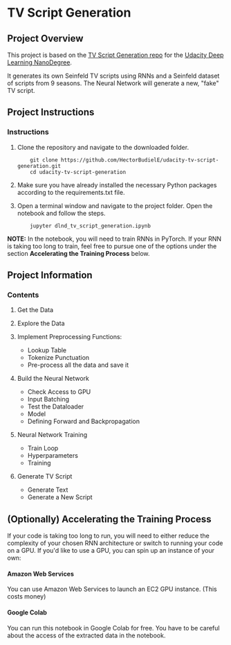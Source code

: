 [//]: # (Image References)

[image1]: ./images/sample_beagle.jpg "Sample Output"
[image2]: ./images/vgg16_model.png "VGG-16 Model Layers"
[image3]: ./images/vgg16_model_draw.png "VGG16 Model Figure"

# TV Script Generation

## Project Overview

This project is based on the [TV Script Generation repo](https://github.com/udacity/deep-learning-v2-pytorch/tree/master/project-tv-script-generation) for the [Udacity Deep Learning NanoDegree](https://www.udacity.com/course/deep-learning-nanodegree--nd101).

It generates its own Seinfeld TV scripts using RNNs and a Seinfeld dataset of scripts from 9 seasons. The Neural Network will generate a new, "fake" TV script.

## Project Instructions

### Instructions

1. Clone the repository and navigate to the downloaded folder.
	
	```	
		git clone https://github.com/HectorBudielE/udacity-tv-script-generation.git
		cd udacity-tv-script-generation
	```
2. Make sure you have already installed the necessary Python packages according to the requirements.txt file.
3. Open a terminal window and navigate to the project folder. Open the notebook and follow the steps.
	
	```
		jupyter dlnd_tv_script_generation.ipynb
	```

__NOTE:__ In the notebook, you will need to train RNNs in PyTorch.  If your RNN is taking too long to train, feel free to pursue one of the options under the section __Accelerating the Training Process__ below.

## Project Information

### Contents

1. Get the Data
2. Explore the Data
3. Implement Preprocessing Functions:
    * Lookup Table
    * Tokenize Punctuation
    * Pre-process all the data and save it
    
4. Build the Neural Network
    * Check Access to GPU
    * Input Batching
    * Test the Dataloader
    * Model
    * Defining Forward and Backpropagation
    
5. Neural Network Training
    * Train Loop
    * Hyperparameters
    * Training
    
6. Generate TV Script
    * Generate Text
    * Generate a New Script

## (Optionally) Accelerating the Training Process 

If your code is taking too long to run, you will need to either reduce the complexity of your chosen RNN architecture or switch to running your code on a GPU.  If you'd like to use a GPU, you can spin up an instance of your own:

#### Amazon Web Services

You can use Amazon Web Services to launch an EC2 GPU instance. (This costs money)

#### Google Colab

You can run this notebook in Google Colab for free. You have to be careful about the access of the extracted data in the notebook.
